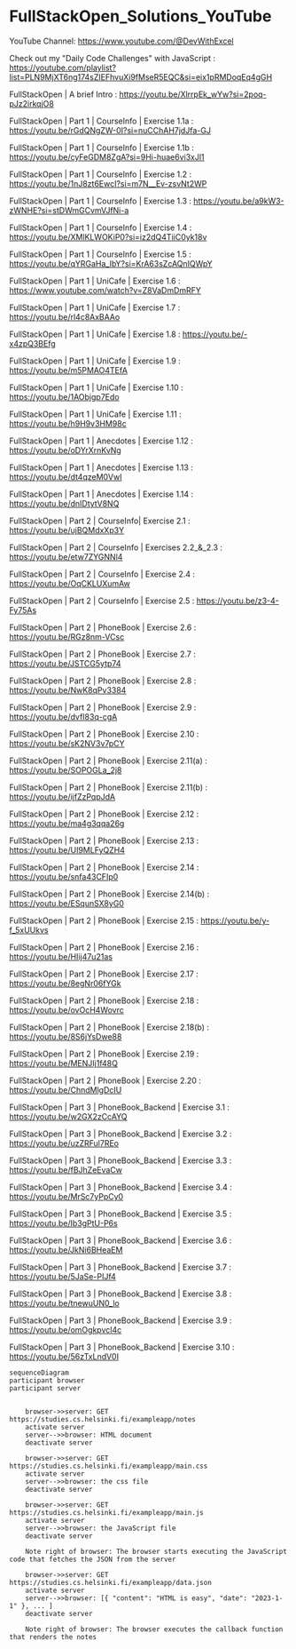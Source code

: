 # FullStackOpen_Solutions_YouTube

YouTube Channel: https://www.youtube.com/@DevWithExcel

Check out my "Daily Code Challenges" with JavaScript : https://youtube.com/playlist?list=PLN9MjXT6ng174sZIEFhvuXi9fMseR5EQC&si=eix1pRMDoqEq4gGH

FullStackOpen | A brief Intro : https://youtu.be/XlrrpEk_wYw?si=2poq-pJz2irkqjO8

FullStackOpen | Part 1 | CourseInfo | Exercise 1.1a : https://youtu.be/rGdQNgZW-0I?si=nuCChAH7jdJfa-GJ

FullStackOpen | Part 1 | CourseInfo | Exercise 1.1b : https://youtu.be/cyFeGDM8ZgA?si=9Hi-huae6vi3xJl1

FullStackOpen | Part 1 | CourseInfo | Exercise 1.2 : https://youtu.be/1nJ8zt6EwcI?si=m7N__Ev-zsvNt2WP

FullStackOpen | Part 1 | CourseInfo | Exercise 1.3 : https://youtu.be/a9kW3-zWNHE?si=stDWmGCvmVJfNi-a

FullStackOpen | Part 1 | CourseInfo | Exercise 1.4 : https://youtu.be/XMlKLWOKiP0?si=iz2dQ4TiiC0yk18v

FullStackOpen | Part 1 | CourseInfo | Exercise 1.5 : https://youtu.be/qYRGaHa_IbY?si=KrA63sZcAQnIQWpY

FullStackOpen | Part 1 | UniCafe | Exercise 1.6 : https://www.youtube.com/watch?v=Z8VaDmDmRFY

FullStackOpen | Part 1 | UniCafe | Exercise 1.7 : https://youtu.be/rl4c8AxBAAo

FullStackOpen | Part 1 | UniCafe | Exercise 1.8 : https://youtu.be/-x4zpQ3BEfg

FullStackOpen | Part 1 | UniCafe | Exercise 1.9 : https://youtu.be/m5PMAO4TEfA

FullStackOpen | Part 1 | UniCafe | Exercise 1.10 : https://youtu.be/1AObjgp7Edo

FullStackOpen | Part 1 | UniCafe | Exercise 1.11 : https://youtu.be/h9H9v3HM98c

FullStackOpen | Part 1 | Anecdotes | Exercise 1.12 : https://youtu.be/oDYrXrnKvNg

FullStackOpen | Part 1 | Anecdotes | Exercise 1.13 : https://youtu.be/dt4qzeM0VwI

FullStackOpen | Part 1 | Anecdotes | Exercise 1.14 : https://youtu.be/dnIDtytV8NQ

FullStackOpen | Part 2 | CourseInfo| Exercise 2.1 : https://youtu.be/ujBQMdxXp3Y

FullStackOpen | Part 2 | CourseInfo | Exercises 2.2\_&_2.3 : https://youtu.be/etw7ZYGNNl4

FullStackOpen | Part 2 | CourseInfo | Exercise 2.4 : https://youtu.be/OqCKLUXumAw

FullStackOpen | Part 2 | CourseInfo | Exercise 2.5 : https://youtu.be/z3-4-Fy75As

FullStackOpen | Part 2 | PhoneBook | Exercise 2.6 : https://youtu.be/RGz8nm-VCsc

FullStackOpen | Part 2 | PhoneBook | Exercise 2.7 : https://youtu.be/JSTCG5ytp74

FullStackOpen | Part 2 | PhoneBook | Exercise 2.8 : https://youtu.be/NwK8qPv3384

FullStackOpen | Part 2 | PhoneBook | Exercise 2.9 : https://youtu.be/dvfI83q-cgA

FullStackOpen | Part 2 | PhoneBook | Exercise 2.10 : https://youtu.be/sK2NV3v7pCY

FullStackOpen | Part 2 | PhoneBook | Exercise 2.11(a) : https://youtu.be/SOPOGLa_2j8

FullStackOpen | Part 2 | PhoneBook | Exercise 2.11(b) : https://youtu.be/ijfZzPqpJdA

FullStackOpen | Part 2 | PhoneBook | Exercise 2.12 : https://youtu.be/ma4g3qqa26g

FullStackOpen | Part 2 | PhoneBook | Exercise 2.13 : https://youtu.be/UI9MLFyQZH4

FullStackOpen | Part 2 | PhoneBook | Exercise 2.14 : https://youtu.be/snfa43CFIp0

FullStackOpen | Part 2 | PhoneBook | Exercise 2.14(b) : https://youtu.be/ESqunSX8yG0

FullStackOpen | Part 2 | PhoneBook | Exercise 2.15 : https://youtu.be/y-f_5xUUkvs

FullStackOpen | Part 2 | PhoneBook | Exercise 2.16 : https://youtu.be/HIij47u21as

FullStackOpen | Part 2 | PhoneBook | Exercise 2.17 : https://youtu.be/8egNr06fYGk

FullStackOpen | Part 2 | PhoneBook | Exercise 2.18 : https://youtu.be/ovOcH4Wovrc

FullStackOpen | Part 2 | PhoneBook | Exercise 2.18(b) : https://youtu.be/8S6jYsDwe88

FullStackOpen | Part 2 | PhoneBook | Exercise 2.19 : https://youtu.be/MENJIj1f48Q

FullStackOpen | Part 2 | PhoneBook | Exercise 2.20 : https://youtu.be/ChndMlgDcIU

FullStackOpen | Part 3 | PhoneBook_Backend | Exercise 3.1 : https://youtu.be/w2GX2zCcAYQ

FullStackOpen | Part 3 | PhoneBook_Backend | Exercise 3.2 : https://youtu.be/uzZRFul7REo

FullStackOpen | Part 3 | PhoneBook_Backend | Exercise 3.3 : https://youtu.be/fBJhZeEvaCw

FullStackOpen | Part 3 | PhoneBook_Backend | Exercise 3.4 : https://youtu.be/MrSc7yPpCy0

FullStackOpen | Part 3 | PhoneBook_Backend | Exercise 3.5 : https://youtu.be/Ib3gPtU-P6s

FullStackOpen | Part 3 | PhoneBook_Backend | Exercise 3.6 : https://youtu.be/JkNi6BHeaEM

FullStackOpen | Part 3 | PhoneBook_Backend | Exercise 3.7 : https://youtu.be/5JaSe-PIJf4

FullStackOpen | Part 3 | PhoneBook_Backend | Exercise 3.8 : https://youtu.be/tnewuUN0_lo

FullStackOpen | Part 3 | PhoneBook_Backend | Exercise 3.9 : https://youtu.be/omOgkpvcl4c

FullStackOpen | Part 3 | PhoneBook_Backend | Exercise 3.10 : https://youtu.be/56zTxLndV0I

```mermaid
sequenceDiagram
participant browser
participant server


    browser->>server: GET https://studies.cs.helsinki.fi/exampleapp/notes
    activate server
    server-->>browser: HTML document
    deactivate server

    browser->>server: GET https://studies.cs.helsinki.fi/exampleapp/main.css
    activate server
    server-->>browser: the css file
    deactivate server

    browser->>server: GET https://studies.cs.helsinki.fi/exampleapp/main.js
    activate server
    server-->>browser: the JavaScript file
    deactivate server

    Note right of browser: The browser starts executing the JavaScript code that fetches the JSON from the server

    browser->>server: GET https://studies.cs.helsinki.fi/exampleapp/data.json
    activate server
    server-->>browser: [{ "content": "HTML is easy", "date": "2023-1-1" }, ... ]
    deactivate server

    Note right of browser: The browser executes the callback function that renders the notes
```
